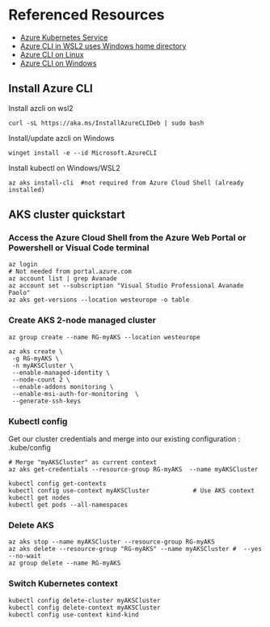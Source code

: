 # Referenced Resources

- [Azure Kubernetes Service](https://learn.microsoft.com/en-us/azure/aks/learn/quick-kubernetes-deploy-cli)
- [Azure CLI in WSL2 uses Windows home directory](https://stackoverflow.com/questions/68894557/azure-cli-in-wsl2-uses-windows-home-directory)
- [Azure CLI on Linux](https://learn.microsoft.com/en-us/cli/azure/install-azure-cli-linux?pivots=apt)
- [Azure CLI on Windows](https://learn.microsoft.com/en-us/cli/azure/install-azure-cli-windows?tabs=powershell)

## Install  Azure CLI

Install azcli on wsl2

```
curl -sL https://aka.ms/InstallAzureCLIDeb | sudo bash
```

Install/update azcli on Windows

```
winget install -e --id Microsoft.AzureCLI
```

Install kubectl on Windows/WSL2

```
az aks install-cli  #not required from Azure Cloud Shell (already installed)
```


## AKS cluster quickstart

### Access the Azure Cloud Shell from the Azure Web Portal or Powershell or Visual Code terminal

```
az login                                                                # Not needed from portal.azure.com
az account list | grep Avanade
az account set --subscription "Visual Studio Professional Avanade Paolo"
az aks get-versions --location westeurope -o table
```

### Create AKS 2-node managed cluster

```
az group create --name RG-myAKS --location westeurope

az aks create \
 -g RG-myAKS \
 -n myAKSCluster \
 --enable-managed-identity \
 --node-count 2 \
 --enable-addons monitoring \
 --enable-msi-auth-for-monitoring  \
 --generate-ssh-keys
```

### Kubectl config

Get our cluster credentials and merge into our existing configuration : .kube/config

```
# Merge "myAKSCluster" as current context
az aks get-credentials --resource-group RG-myAKS  --name myAKSCluster

kubectl config get-contexts
kubectl config use-context myAKSCluster            # Use AKS context
kubectl get nodes
kubectl get pods --all-namespaces
```

### Delete AKS

```
az aks stop --name myAKSCluster --resource-group RG-myAKS
az aks delete --resource-group "RG-myAKS" --name myAKSCluster #  --yes --no-wait
az group delete --name RG-myAKS
```

### Switch Kubernetes context 

```
kubectl config delete-cluster myAKSCluster
kubectl config delete-context myAKSCluster
kubectl config use-context kind-kind
```

